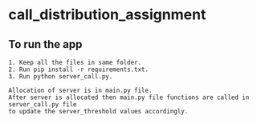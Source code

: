# call_distribution_assignment

## To run the app 
    1. Keep all the files in same folder.
    2. Run pip install -r requirements.txt.
    3. Run python server_call.py.
    
    Allocation of server is in main.py file.
    After server is allocated then main.py file functions are called in server_call.py file
    to update the server_threshold values accordingly.
